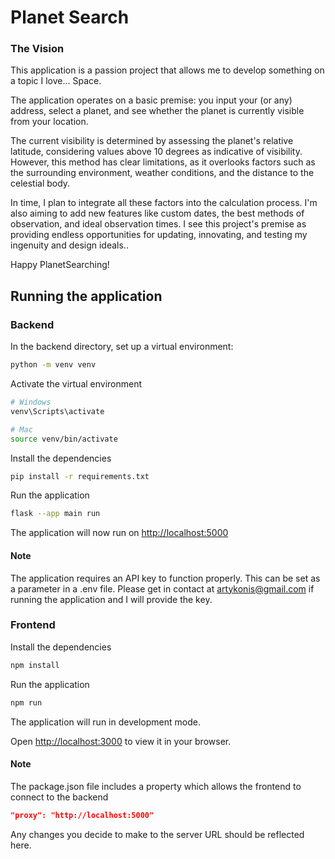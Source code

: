 
# Planet Search

### The Vision
This application is a passion project that allows me to develop something on a topic I love... Space.

The application operates on a basic premise: you input your (or any) address, select a planet, and see whether the planet is currently visible from your location. 

The current visibility is determined by assessing the planet's relative latitude, considering values above 10 degrees as indicative of visibility. However, this method has clear limitations, as it overlooks factors such as the surrounding environment, weather conditions, and the distance to the celestial body.

In time, I plan to integrate all these factors into the calculation process. I'm also aiming to add new features like custom dates, the best methods of observation, and ideal observation times. I see this project's premise as providing endless opportunities for updating, innovating, and testing my ingenuity and design ideals.. 

Happy PlanetSearching!

## Running the application

### Backend
In the backend directory, set up a virtual environment:
```bash 
python -m venv venv
```
 Activate the virtual environment
```bash 
# Windows
venv\Scripts\activate

# Mac
source venv/bin/activate
```
Install the dependencies 
```bash
pip install -r requirements.txt
```
Run the application 
```bash
flask --app main run
```
The application will now run on [http://localhost:5000](http://localhost:5000)

#### Note
The application requires an API key to function properly. This can be set as a parameter in a .env file. Please get in contact at artykonis@gmail.com if running the application and I will provide the key.
### Frontend

Install the dependencies 
```bash
npm install
```
Run the application 
```bash
npm run
```
The application will run in development mode.

Open [http://localhost:3000](http://localhost:3000) to view it in your browser.

#### Note
The package.json file includes a property which allows the frontend to connect to the backend
```json
"proxy": "http://localhost:5000"
```
Any changes you decide to make to the server URL should be reflected here.
